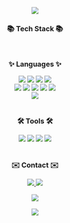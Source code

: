 <div align="center">
<img src="https://capsule-render.vercel.app/api?type=waving&color=0:CAE00D,100:FFF600&height=200&section=header&text=Sieun's%20Github&animation=fadeIn&fontSize=40&fontAlign=50&fontColor=3c4303" />
</div>

<div align="center"><h3>📚 Tech Stack 📚</h3></div>
<br>

<!-- Languages -->
<div align="center"><h3>✨ Languages ✨</h3></div>
<div align="center">
<img src="https://img.shields.io/badge/Java-3766AB?style=for-the-badge&logo=Java&logoColor=white"/> 
<img src="https://img.shields.io/badge/node.js-339933?style=for-the-badge&logo=Node.js&logoColor=white"/> 
<img src="https://img.shields.io/badge/spring-6DB33F?style=for-the-badge&logo=spring&logoColor=white"/> 
<img src="https://img.shields.io/badge/springboot-6DB33F?style=for-the-badge&logo=springboot&logoColor=white"/> 
</div>

<div align="center">
<img src="https://img.shields.io/badge/vue.js-4FC08D?style=for-the-badge&logo=vue.js&logoColor=white"/> 
<img src="https://img.shields.io/badge/html5-E34F26?style=for-the-badge&logo=html5&logoColor=white"/> 
<img src="https://img.shields.io/badge/css-1572B6?style=for-the-badge&logo=css3&logoColor=white"/> 
<img src="https://img.shields.io/badge/javascript-F7DF1E?style=for-the-badge&logo=javascript&logoColor=black"/> 
<img src="https://img.shields.io/badge/bootstrap-7952B3?style=for-the-badge&logo=bootstrap&logoColor=white">
</div>
<div align="center">
<img src="https://img.shields.io/badge/oracle-F80000?style=for-the-badge&logo=oracle&logoColor=white"> 
</div>

<br>

<!-- Tools -->
<div align="center"><h3>🛠 Tools 🛠</h3></div>
<div align="center">
<img src="https://img.shields.io/badge/github-181717?style=for-the-badge&logo=github&logoColor=white"/>
<img src="https://img.shields.io/badge/git-F05032?style=for-the-badge&logo=git&logoColor=white"/>
<img src="https://img.shields.io/badge/IntelliJ%20IDEA-000000?style=for-the-badge&logo=intellijidea&logoColor=white"/>
<img src="https://img.shields.io/badge/VSCode-2C2C32.svg?style=for-the-badge&logo=visual-studio-code&logoColor=22ABF3"/>
</div>

<br>

<!-- Contact -->
<div align="center"><h3>✉️ Contact ✉️</h3></div>
<div align="center"><a href="mailto:shieun45@gmail.com">
<img src="https://img.shields.io/badge/shieun45@gmail.com-D14836?style=for-the-badge&logo=gmail&logoColor=white"/>
</a>
<a href="https://velog.io/@gules">
<img src="https://img.shields.io/badge/Velog-1EBC8F?style=for-the-badge&logo=velog&logoColor=white"/></a>
</div>

<br>

<!-- 깃허브 -->
<div align="center">
<img src="https://github-readme-stats.vercel.app/api?username=PSE22&show_icons=true&theme=merko">
</div>

<br>

<div align="center">
<img src="https://capsule-render.vercel.app/api?type=rect&color=0:CAE00D,100:FFF600&height=100&section=footer&text=&fontSize=0" />
</div>
